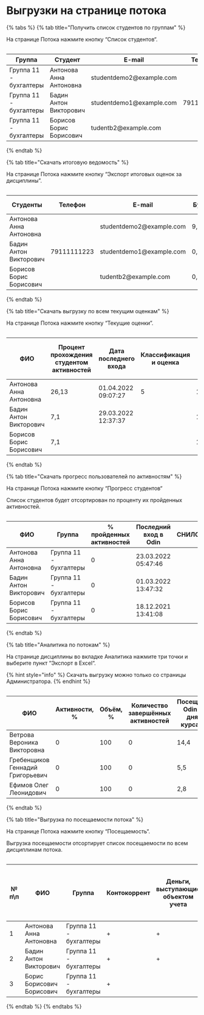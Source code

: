 # Выгрузки на странице потока

{% tabs %}
{% tab title="Получить список студентов по группам" %}


На странице Потока нажмите кнопку “Список студентов“.

<figure><img src="../../.gitbook/assets/image (30).png" alt=""><figcaption></figcaption></figure>



<table><thead><tr><th width="346.07852815795377">Группа</th><th width="150">Студент</th><th>E-mail</th><th>Телефон</th></tr></thead><tbody><tr><td>Группа 11 - бухгалтеры</td><td>Антонова Анна Антоновна</td><td>studentdemo2@example.com</td><td></td></tr><tr><td>Группа 11 - бухгалтеры</td><td>Бадин Антон Викторович</td><td>studentdemo1@example.com</td><td>79111111223</td></tr><tr><td>Группа 11 - бухгалтеры</td><td>Борисов Борис Борисович</td><td>tudentb2@example.com</td><td></td></tr></tbody></table>
{% endtab %}

{% tab title="Скачать итоговую ведомость" %}


На странице Потока нажмите кнопку “Экспорт итоговых оценок за дисциплины”.

<figure><img src="../../.gitbook/assets/image (31).png" alt=""><figcaption></figcaption></figure>

<table><thead><tr><th width="270">Студенты</th><th>Телефон</th><th>E-mail</th><th width="150">Бухгалтерия1</th><th>Стажировка</th><th>Игры для программистов</th><th>Индивидуальная дисциплина</th><th>Навигатор</th><th>Итоговая аттестация</th><th>Бухгалтерия1</th><th>Демо</th><th>Бухгалтерский учёт</th><th>Бухгалтерский учёт</th></tr></thead><tbody><tr><td>Антонова Анна Антоновна</td><td></td><td>studentdemo2@example.com</td><td>9,1666666667</td><td></td><td></td><td></td><td></td><td></td><td></td><td></td><td></td><td>3,7857142857</td></tr><tr><td>Бадин Антон Викторович</td><td>79111111223</td><td>studentdemo1@example.com</td><td>0,5555555556</td><td></td><td></td><td></td><td></td><td></td><td></td><td></td><td></td><td>0,3571428571</td></tr><tr><td>Борисов Борис Борисович</td><td></td><td>tudentb2@example.com</td><td>0,5555555556</td><td></td><td></td><td></td><td></td><td></td><td></td><td></td><td></td><td>0,3571428571</td></tr></tbody></table>
{% endtab %}

{% tab title="Скачать выгрузку по всем текущим оценкам" %}


На странице Потока нажмите кнопку “Текущие оценки”.

<figure><img src="../../.gitbook/assets/image (32).png" alt=""><figcaption></figcaption></figure>



<table><thead><tr><th width="273">ФИО</th><th width="150">Процент прохождения студентом активностей</th><th>Дата последнего входа</th><th>Классификация и оценка</th><th>Итог</th><th>Задание 1-заполнение бланка</th><th>Инвентарный учет</th><th>Итог</th><th>Задание 1-Взаимопроверка</th><th>Итог</th><th>Инвентарный учет</th><th>Лекция 1</th><th>Итог</th><th>Контрольная №3</th><th>Сущность, цели и задачи бухгалтерского учета</th><th>Итог</th><th>Учет амортизации основных средств</th><th>Итог</th><th>Контрольная_закрытый тест</th><th>Учет поступления основных средств</th><th>Деньги, выступающие объектом учета</th><th>История возникновения и развития учета</th><th>Итог</th><th>Учет амортизации основных средств</th><th>Итог</th><th>Контрольная_закрытый тест</th><th>Учет поступления основных средств</th><th>Деньги, выступающие объектом учета</th><th>История возникновения и развития учета</th><th>Итог</th><th>Контрольная 1</th><th>Контрольная 2</th><th>Групповое занятие</th><th>Пришел - увидел - вдохновил</th><th>Итог</th><th>Вопросы на собеседание</th><th>Сопоставить</th><th>Педагогика и педагог</th><th>Итог</th><th>команда</th><th>Учет амортизации основных средств	</th><th>Активность для проверки привязки к активностям	</th><th>Задания_1	</th><th>Классификация и оценка основных средств</th><th>Учет поступления основных средств	</th><th width="200">Учет амортизации основных средств</th><th>Контрольная	</th><th>Контрольная</th><th>Тест</th><th>Scorm - тест</th><th>Бухгалтерский учёт</th><th>Сортировка</th><th>Итог</th><th>Кому и когда противопоказаны упражнения для глаз?_Взаимопроверка</th><th>Тест</th><th>Тест</th><th>Тест</th><th>Контрольная</th><th>Контрольная</th><th>Контрольная</th><th></th></tr></thead><tbody><tr><td>Антонова Анна Антоновна</td><td>26,13</td><td>01.04.2022 09:07:27</td><td>5</td><td>15</td><td>9</td><td>28</td><td>9</td><td>13</td><td>21</td><td>13</td><td>21</td><td>13</td><td>9</td><td>13</td><td>21</td><td>13</td><td></td><td>10</td><td>7,5</td><td>На проверке</td><td>5</td><td>5</td><td>30</td><td>15</td><td>20</td><td>10</td><td>5</td><td>5</td><td>7,5</td><td></td><td>42</td><td>5</td><td>31</td><td>13</td><td>1</td><td>1</td><td>На проверке</td><td>9,16</td><td>14</td><td></td><td></td><td></td><td></td><td>На проверке</td><td>53</td><td>1</td><td>1</td><td></td><td></td><td></td><td></td><td>3,7</td><td>5</td><td></td><td></td><td></td><td></td><td></td><td></td><td></td></tr><tr><td>Бадин Антон Викторович</td><td>7,1</td><td>29.03.2022 12:37:37</td><td></td><td>1,6666666667</td><td></td><td>16</td><td>8</td><td>4,3</td><td>5</td><td>4,3</td><td>5</td><td>4,3</td><td>8</td><td>4,3</td><td>5</td><td>4,3</td><td></td><td></td><td></td><td></td><td></td><td></td><td>1</td><td>1,6</td><td></td><td>4</td><td></td><td></td><td>2</td><td></td><td></td><td></td><td></td><td></td><td></td><td></td><td>3</td><td>0,5</td><td></td><td></td><td></td><td></td><td>5</td><td></td><td></td><td>1</td><td>1</td><td>0</td><td>0</td><td>1</td><td></td><td>0,3</td><td></td><td></td><td></td><td></td><td></td><td></td><td></td><td></td></tr><tr><td>Борисов Борис Борисович</td><td>7,1</td><td></td><td></td><td>1,6666666667</td><td></td><td>16</td><td>8</td><td>4,3</td><td>5</td><td>4,3</td><td>5</td><td>4,3</td><td>8</td><td>4,3</td><td>5</td><td>4,3</td><td></td><td></td><td></td><td></td><td></td><td></td><td>1</td><td>1,6</td><td></td><td>4</td><td></td><td></td><td>2</td><td></td><td></td><td></td><td></td><td></td><td></td><td></td><td>3</td><td>0,5</td><td></td><td></td><td></td><td></td><td>5</td><td></td><td></td><td>1</td><td>1</td><td>0</td><td>0</td><td>1</td><td></td><td>0,3</td><td></td><td></td><td></td><td></td><td></td><td></td><td></td><td></td></tr></tbody></table>
{% endtab %}

{% tab title="Скачать прогресс пользователей по активностям" %}


На странице Потока нажмите кнопку “Прогресс студентов“

Список студентов будет отсортирован по проценту их пройденных активностей.

<figure><img src="../../.gitbook/assets/image (33).png" alt=""><figcaption></figcaption></figure>



<table><thead><tr><th width="273">ФИО</th><th>Группа</th><th width="150">% пройденных активностей</th><th>Последний вход в Odin</th><th>СНИЛС</th></tr></thead><tbody><tr><td>Антонова Анна Антоновна</td><td>Группа 11 - бухгалтеры</td><td>0</td><td>23.03.2022 05:47:46</td><td></td></tr><tr><td>Бадин Антон Викторович</td><td>Группа 11 - бухгалтеры</td><td>0</td><td>01.03.2022 13:47:32</td><td></td></tr><tr><td>Борисов Борис Борисович</td><td>Группа 11 - бухгалтеры</td><td>0</td><td>18.12.2021 13:41:08</td><td></td></tr></tbody></table>
{% endtab %}

{% tab title="Аналитика по потокам" %}


На странице дисциплины во вкладке Аналитика нажмите три точки и выберите пункт “Экспорт в Excel“.

{% hint style="info" %}
Скачать выгрузку можно только со страницы Администратора.
{% endhint %}

<figure><img src="../../.gitbook/assets/image (35).png" alt=""><figcaption></figcaption></figure>

<table><thead><tr><th width="303">ФИО</th><th>Активности, %</th><th>Объём, %</th><th>Количество завершённых активностей</th><th>Посещение Odin по дням курса, %</th></tr></thead><tbody><tr><td>Ветрова Вероника Викторовна</td><td>0</td><td>100</td><td>0</td><td>14,4</td></tr><tr><td>Гребенщиков Геннадий Григорьевич</td><td>0</td><td>100</td><td>0</td><td>5,5</td></tr><tr><td>Ефимов Олег Леонидович</td><td>0</td><td>100</td><td>0</td><td>2,8</td></tr></tbody></table>
{% endtab %}

{% tab title="Выгрузка по посещаемости потока" %}


На странице Потока нажмите кнопку “Посещаемость“.

Выгрузка посещаемости отсортирует список посещаемости по всем дисциплинам потока.

<figure><img src="../../.gitbook/assets/image (34).png" alt=""><figcaption></figcaption></figure>

<table><thead><tr><th width="150">№ п\п</th><th width="150">ФИО</th><th width="150">Группа</th><th width="150">Контокоррент</th><th width="150">Деньги, выступающие объектом учета</th><th width="150">Учет поступления основных средств</th><th width="150">Лекция 3</th><th width="150">Инвентарный учет</th><th width="150">Контрольная №2</th><th width="150">Учет амортизации основных средств</th><th width="150">Опрос слушателей</th><th width="150">Тест</th><th width="150">Контрольная</th><th width="150">Информация о программе</th><th width="150">О преподавателях</th><th width="150">Классификация и оценка основных средств</th><th width="150">Классификация и оценка</th><th width="150">Контрольная</th><th width="150">Тест</th><th width="150">Scorm - тест</th><th width="150">Учет поступления основных средств</th><th width="150">Бухгалтерский учёт</th><th>Сортировка</th><th width="150">Тест</th><th width="150">Формы бухгалтерского учета</th><th width="150">Учет поступления основных средств</th><th width="150">Учетная политика предприятия</th><th width="150">Учетная политика предприятия</th><th width="150">Учет амортизации основных средств</th><th width="150">Учет амортизации основных средств</th><th width="150">Тестирование 1</th><th width="150">Тестирование</th><th width="150">Тест</th><th width="150">Сущность, цели и задачи бухгалтерского учета</th><th width="150">Сопоставление</th><th width="150">Системы и принципы ведения бухгалтерского учета</th><th width="150">Семинар 1</th><th width="150">Расписание курса</th><th width="150">Разминка для глаз</th><th width="150">Проверка презентации</th><th width="150">Пришел - увидел - вдохновил</th><th width="150">Порядок прохождения программы</th><th width="150">Подведение итогов</th><th width="150">Первый</th><th width="150">Педагогика и психология</th><th width="150">Педагогика и педагог</th><th width="150">Нормативное регулирование бухгалтерского учета</th><th width="150">Методические рекомендации для слушателей</th><th width="150">Лекция 7</th><th width="150">Лекция 1</th><th width="150">Контрольная   _закрытый тест</th><th width="150">Контрольная №3</th><th width="150">Контрольная №1</th><th width="150">Контрольная</th><th width="150">Контокоррент</th><th width="150">Кому и когда противопоказаны упражнения для глаз?_Взаимопроверка</th><th width="150">Команда</th><th width="150">Классификация и оценка основных средств</th><th width="150">История возникновения и развития учета</th><th width="150">Инвентарный учет</th><th width="150">Занятие 14</th><th width="150">Занятие 14</th><th width="150">Задания_1</th><th width="150">Задание 1-заполнение бланка</th><th width="150">Задание 1-Взаимопроверка</th><th width="150">Задание 1</th><th width="150">Деньги как объект учета слились с учетом расчетов</th><th width="150">Деньги как объект учета слились с учетом расчетов</th><th width="150">Деньги, выступающие объектом учета</th><th width="150">Деньги, выступающие объектом учета</th><th width="150">Демонстрация теста-тренажера</th><th width="150">Групповое задание</th><th width="150">Вопросы на собеседовании</th><th width="150">Активность для проверки привязки к активностям</th><th>Подготовка</th></tr></thead><tbody><tr><td>1</td><td>Антонова Анна Антоновна</td><td>Группа 11 - бухгалтеры</td><td>+</td><td>+</td><td>+</td><td></td><td>+</td><td></td><td></td><td></td><td></td><td></td><td>+</td><td></td><td></td><td>+</td><td></td><td></td><td></td><td>+</td><td></td><td></td><td></td><td></td><td></td><td></td><td></td><td></td><td></td><td></td><td></td><td></td><td></td><td></td><td></td><td></td><td></td><td></td><td></td><td></td><td></td><td></td><td></td><td></td><td></td><td></td><td></td><td></td><td></td><td></td><td></td><td></td><td></td><td></td><td></td><td></td><td></td><td></td><td></td><td></td><td></td><td></td><td></td><td></td><td></td><td></td><td></td><td></td><td></td><td></td><td></td><td></td><td></td><td></td></tr><tr><td>2</td><td>Бадин Антон Викторович</td><td>Группа 11 - бухгалтеры</td><td>+</td><td>+</td><td></td><td>+</td><td></td><td></td><td></td><td></td><td></td><td></td><td>+</td><td></td><td></td><td>+</td><td></td><td></td><td></td><td>+</td><td></td><td></td><td></td><td></td><td></td><td></td><td></td><td></td><td></td><td></td><td></td><td></td><td></td><td></td><td></td><td></td><td></td><td></td><td></td><td></td><td></td><td></td><td></td><td></td><td></td><td></td><td></td><td></td><td></td><td></td><td></td><td></td><td></td><td></td><td></td><td></td><td></td><td></td><td></td><td></td><td></td><td></td><td></td><td></td><td></td><td></td><td></td><td></td><td></td><td></td><td></td><td></td><td></td><td></td></tr><tr><td>3</td><td>Борис Борисович Борисович</td><td>Группа 11 - бухгалтеры</td><td>+</td><td></td><td>+</td><td>+</td><td></td><td></td><td></td><td></td><td></td><td></td><td>+</td><td></td><td></td><td>+</td><td></td><td></td><td></td><td>+</td><td></td><td></td><td></td><td></td><td></td><td></td><td></td><td></td><td></td><td></td><td></td><td></td><td></td><td></td><td></td><td></td><td></td><td></td><td></td><td></td><td></td><td></td><td></td><td></td><td></td><td></td><td></td><td></td><td></td><td></td><td></td><td></td><td></td><td></td><td></td><td></td><td></td><td></td><td></td><td></td><td></td><td></td><td></td><td></td><td></td><td></td><td></td><td></td><td></td><td></td><td></td><td></td><td></td><td></td></tr></tbody></table>
{% endtab %}
{% endtabs %}

